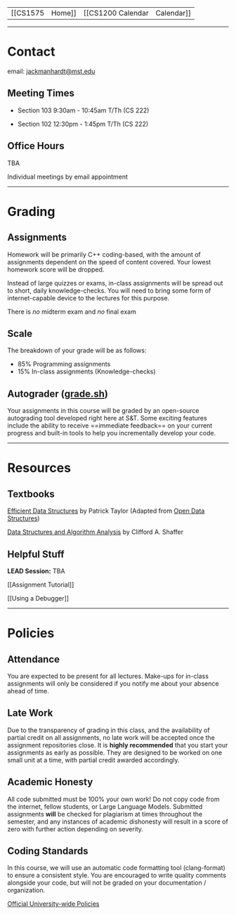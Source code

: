 
|  |  |  |  |
|----------|----------|----------|----------|
| [[CS1575|Home]] | [[CS1200 Calendar|Calendar]] | [[CS1200 Syllabus|Syllabus]] | [[Lecture Notes]] |

---

# Contact
email: jackmanhardt@mst.edu

## Meeting Times

* Section 103
9:30am - 10:45am T/Th (CS 222)

* Section 102
12:30pm - 1:45pm T/Th (CS 222)

## Office Hours
TBA

Individual meetings by email appointment

---

# Grading

## Assignments
Homework will be primarily C++ coding-based, with the amount of assignments dependent on the speed of content covered. Your lowest homework score will be dropped.

Instead of large quizzes or exams, in-class assignments will be spread out to short, daily knowledge-checks. You will need to bring some form of internet-capable device to the lectures for this purpose.

There is _no_ midterm exam and _no_ final exam

## Scale

The breakdown of your grade will be as follows:
* 85% Programming assignments
* 15% In-class assignments (Knowledge-checks)

## Autograder ([grade.sh](https://gitlab.com/classroomcode/grade-sh/grade-sh))
Your assignments in this course will be graded by an open-source autograding tool developed right here at S&T. Some exciting features include the ability to receive ==immediate feedback== on your current progress and built-in tools to help you incrementally develop your code.

---

# Resources

## Textbooks

[Efficient Data Structures](https://www.cnsr.dev/index_files/Classes/DataStructures/Content/eds-cpp.pdf) by Patrick Taylor
(Adapted from [Open Data Structures](https://opendatastructures.org/))

[Data Structures and Algorithm Analysis](https://www.cnsr.dev/index_files/Classes/DataStructures/Content/DSA_Shaffer2013.pdf) by Clifford A. Shaffer

## Helpful Stuff

**LEAD Session:** TBA

[[Assignment Tutorial]]

[[Using a Debugger]]

---

# Policies

## Attendance
You are expected to be present for all lectures. Make-ups for in-class assignments will only be considered if you notify me about your absence ahead of time.

## Late Work
Due to the transparency of grading in this class, and the availability of partial credit on all assignments, no late work will be accepted once the assignment repositories close. It is **highly recommended** that you start your assignments as early as possible. They are designed to be worked on one small unit at a time, with partial credit awarded accordingly.

## Academic Honesty
All code submitted must be 100% your own work!
Do not copy code from the internet, fellow students, or Large Language Models. Submitted assignments **will** be checked for plagiarism at times throughout the semester, and any instances of academic dishonesty will result in a score of zero with further action depending on severity. 

## Coding Standards
In this course, we will use an automatic code formatting tool (clang-format) to ensure a consistent style. You are encouraged to write quality comments alongside your code, but will not be graded on your documentation / organization.

[Official University-wide Policies](https://registrar.mst.edu/academicregs/conductofstudents/)

